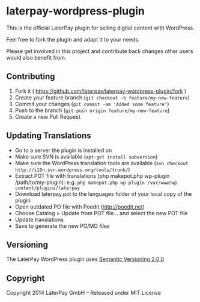 laterpay-wordpress-plugin
=========================

This is the official LaterPay plugin for selling digital content with WordPress.


Feel free to fork the plugin and adapt it to your needs.

Please get involved in this project and contribute back changes other users would also benefit from.

## Contributing

1. Fork it ( https://github.com/laterpay/laterpay-wordpress-plugin/fork )
2. Create your feature branch (`git checkout -b feature/my-new-feature`)
3. Commit your changes (`git commit -am 'Added some feature'`)
4. Push to the branch (`git push origin feature/my-new-feature`)
5. Create a new Pull Request

## Updating Translations
* Go to a server the plugin is installed on
* Make sure SVN is available (`apt-get install subversion`)
* Make sure the WordPress translation tools are available (`svn checkout http://i18n.svn.wordpress.org/tools/trunk/`)
* Extract POT file with translations (php makepot.php wp-plugin /path/to/my-plugin): e.g. `php makepot.php wp-plugin /var/www/wp-content/plugins/laterpay`
* Download laterpay.pot to the languages folder of your local copy of the plugin
* Open outdated PO file with Poedit (http://poedit.net)
* Choose Catalog > Update from POT file… and select the new POT file
* Update translations
* Save to generate the new PO/MO files

## Versioning

The LaterPay WordPress plugin uses [Semantic Versioning 2.0.0](http://semver.org)

## Copyright

Copyright 2014 LaterPay GmbH – Released under MIT License


